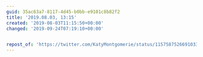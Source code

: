 ```yaml
---
guid: 35ac63a7-8117-4d45-b0bb-e9101c8b82f2
title: '2019.08.03, 13:15'
created: '2019-08-03T11:15:50+00:00'
changed: '2019-09-24T07:19:10+00:00'


repost_of: 'https://twitter.com/KatyMontgomerie/status/1157587526691033088?s=09'
---
```


